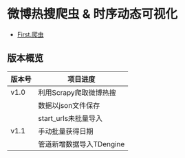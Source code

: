 # 微博热搜爬虫 & 时序动态可视化

- [First.爬虫](/weibohotsearch_crawler/)

## 版本概览

| 版本号 | 项目进度 |
|-- |-- |
| v1.0 | 利用Scrapy爬取微博热搜 |
|  | 数据以json文件保存 |
|  | start_urls未批量导入 |
| v1.1 | 手动批量获得日期 |
|  | 管道新增数据导入TDengine |


